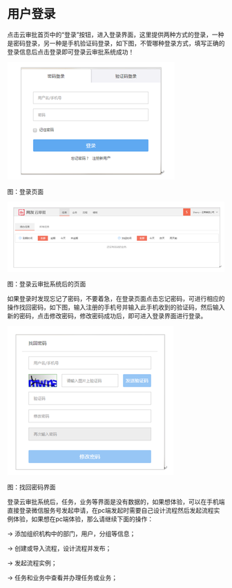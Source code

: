 # 用户登录

点击云审批首页中的“登录”按钮，进入登录界面，这里提供两种方式的登录，一种是密码登录，另一种是手机验证码登录，如下图，不管哪种登录方式，填写正确的登录信息后点击登录即可登录云审批系统成功！

![](/articles/approval/3-1/images/image7.png)

图：登录页面

![](/articles/approval/3-1/images/image8.png)

图：登录云审批系统后的页面

如果登录时发现忘记了密码，不要着急，在登录页面点击忘记密码，可进行相应的操作找回密码，如下图，输入注册的手机号并输入此手机收到的验证码，然后输入新的密码，点击修改密码，修改密码成功后，即可进入登录界面进行登录。

![](/articles/approval/3-1/images/image9.png)

图：找回密码界面

登录云审批系统后，任务，业务等界面是没有数据的，如果想体验，可以在手机端直接登录微信服务号发起申请，在pc端发起时需要自己设计流程然后发起流程实例体验，如果想在pc端体验，那么请继续下面的操作：

→ 添加组织机构中的部门，用户，分组等信息；

→ 创建或导入流程，设计流程并发布；

→ 发起流程实例；

→ 任务和业务中查看并办理任务或业务；







